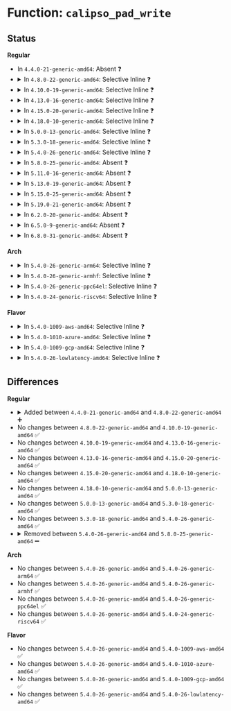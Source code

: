 # Function: <code>calipso_pad_write</code>

## Status
<b>Regular</b>
<ul>
<li>
In <code>4.4.0-21-generic-amd64</code>: Absent ❓
</li>
<li>
<details>
<summary>In <code>4.8.0-22-generic-amd64</code>: Selective Inline ❓</summary>

```c
int calipso_pad_write(unsigned char * buf, unsigned int offset, unsigned int count)
```

```json
{
  "name": "calipso_pad_write",
  "collision_type": "Unique Static",
  "inline_type": "Selective",
  "funcs": [
    {
      "addr": 18446744071587690576,
      "name": "calipso_pad_write",
      "external": false,
      "loc": "net/ipv6/calipso.c:705",
      "file": "net/ipv6/calipso.c",
      "inline": "not declared, inlined",
      "caller_inline": [],
      "caller_func": [
        "net/ipv6/calipso.c:calipso_skbuff_delattr",
        "net/ipv6/calipso.c:calipso_skbuff_delattr",
        "net/ipv6/calipso.c:calipso_skbuff_setattr",
        "net/ipv6/calipso.c:calipso_opt_del",
        "net/ipv6/calipso.c:calipso_opt_insert"
      ]
    }
  ],
  "symbols": [
    {
      "addr": 18446744071587690576,
      "name": "calipso_pad_write",
      "section": ".text",
      "bind": "STB_LOCAL",
      "size": 134
    }
  ]
}
```
</details>
</li>
<li>
<details>
<summary>In <code>4.10.0-19-generic-amd64</code>: Selective Inline ❓</summary>

```c
int calipso_pad_write(unsigned char * buf, unsigned int offset, unsigned int count)
```

```json
{
  "name": "calipso_pad_write",
  "collision_type": "Unique Static",
  "inline_type": "Selective",
  "funcs": [
    {
      "addr": 18446744071587899328,
      "name": "calipso_pad_write",
      "external": false,
      "loc": "net/ipv6/calipso.c:705",
      "file": "net/ipv6/calipso.c",
      "inline": "not declared, inlined",
      "caller_inline": [],
      "caller_func": [
        "net/ipv6/calipso.c:calipso_skbuff_delattr",
        "net/ipv6/calipso.c:calipso_skbuff_delattr",
        "net/ipv6/calipso.c:calipso_skbuff_setattr",
        "net/ipv6/calipso.c:calipso_opt_del",
        "net/ipv6/calipso.c:calipso_opt_insert"
      ]
    }
  ],
  "symbols": [
    {
      "addr": 18446744071587899328,
      "name": "calipso_pad_write",
      "section": ".text",
      "bind": "STB_LOCAL",
      "size": 134
    }
  ]
}
```
</details>
</li>
<li>
<details>
<summary>In <code>4.13.0-16-generic-amd64</code>: Selective Inline ❓</summary>

```c
int calipso_pad_write(unsigned char * buf, unsigned int offset, unsigned int count)
```

```json
{
  "name": "calipso_pad_write",
  "collision_type": "Unique Static",
  "inline_type": "Selective",
  "funcs": [
    {
      "addr": 18446744071588056496,
      "name": "calipso_pad_write",
      "external": false,
      "loc": "net/ipv6/calipso.c:705",
      "file": "net/ipv6/calipso.c",
      "inline": "not declared, inlined",
      "caller_inline": [],
      "caller_func": [
        "net/ipv6/calipso.c:calipso_skbuff_delattr",
        "net/ipv6/calipso.c:calipso_skbuff_delattr",
        "net/ipv6/calipso.c:calipso_skbuff_setattr",
        "net/ipv6/calipso.c:calipso_opt_del",
        "net/ipv6/calipso.c:calipso_opt_insert"
      ]
    }
  ],
  "symbols": [
    {
      "addr": 18446744071588056496,
      "name": "calipso_pad_write",
      "section": ".text",
      "bind": "STB_LOCAL",
      "size": 93
    }
  ]
}
```
</details>
</li>
<li>
<details>
<summary>In <code>4.15.0-20-generic-amd64</code>: Selective Inline ❓</summary>

```c
int calipso_pad_write(unsigned char * buf, unsigned int offset, unsigned int count)
```

```json
{
  "name": "calipso_pad_write",
  "collision_type": "Unique Static",
  "inline_type": "Selective",
  "funcs": [
    {
      "addr": 18446744071588594768,
      "name": "calipso_pad_write",
      "external": false,
      "loc": "net/ipv6/calipso.c:705",
      "file": "net/ipv6/calipso.c",
      "inline": "not declared, inlined",
      "caller_inline": [],
      "caller_func": [
        "net/ipv6/calipso.c:calipso_skbuff_delattr",
        "net/ipv6/calipso.c:calipso_skbuff_delattr",
        "net/ipv6/calipso.c:calipso_skbuff_setattr",
        "net/ipv6/calipso.c:calipso_opt_del",
        "net/ipv6/calipso.c:calipso_opt_insert"
      ]
    }
  ],
  "symbols": [
    {
      "addr": 18446744071588594768,
      "name": "calipso_pad_write",
      "section": ".text",
      "bind": "STB_LOCAL",
      "size": 93
    }
  ]
}
```
</details>
</li>
<li>
<details>
<summary>In <code>4.18.0-10-generic-amd64</code>: Selective Inline ❓</summary>

```c
int calipso_pad_write(unsigned char * buf, unsigned int offset, unsigned int count)
```

```json
{
  "name": "calipso_pad_write",
  "collision_type": "Unique Static",
  "inline_type": "Selective",
  "funcs": [
    {
      "addr": 18446744071588959408,
      "name": "calipso_pad_write",
      "external": false,
      "loc": "net/ipv6/calipso.c:705",
      "file": "net/ipv6/calipso.c",
      "inline": "not declared, inlined",
      "caller_inline": [],
      "caller_func": [
        "net/ipv6/calipso.c:calipso_skbuff_delattr",
        "net/ipv6/calipso.c:calipso_skbuff_delattr",
        "net/ipv6/calipso.c:calipso_skbuff_setattr",
        "net/ipv6/calipso.c:calipso_opt_del",
        "net/ipv6/calipso.c:calipso_opt_insert"
      ]
    }
  ],
  "symbols": [
    {
      "addr": 18446744071588959408,
      "name": "calipso_pad_write",
      "section": ".text",
      "bind": "STB_LOCAL",
      "size": 92
    }
  ]
}
```
</details>
</li>
<li>
<details>
<summary>In <code>5.0.0-13-generic-amd64</code>: Selective Inline ❓</summary>

```c
int calipso_pad_write(unsigned char * buf, unsigned int offset, unsigned int count)
```

```json
{
  "name": "calipso_pad_write",
  "collision_type": "Unique Static",
  "inline_type": "Selective",
  "funcs": [
    {
      "addr": 18446744071589183296,
      "name": "calipso_pad_write",
      "external": false,
      "loc": "net/ipv6/calipso.c:705",
      "file": "net/ipv6/calipso.c",
      "inline": "not declared, inlined",
      "caller_inline": [],
      "caller_func": [
        "net/ipv6/calipso.c:calipso_skbuff_delattr",
        "net/ipv6/calipso.c:calipso_skbuff_delattr",
        "net/ipv6/calipso.c:calipso_skbuff_setattr",
        "net/ipv6/calipso.c:calipso_opt_del",
        "net/ipv6/calipso.c:calipso_opt_insert"
      ]
    }
  ],
  "symbols": [
    {
      "addr": 18446744071589183296,
      "name": "calipso_pad_write",
      "section": ".text",
      "bind": "STB_LOCAL",
      "size": 92
    }
  ]
}
```
</details>
</li>
<li>
<details>
<summary>In <code>5.3.0-18-generic-amd64</code>: Selective Inline ❓</summary>

```c
int calipso_pad_write(unsigned char * buf, unsigned int offset, unsigned int count)
```

```json
{
  "name": "calipso_pad_write",
  "collision_type": "Unique Static",
  "inline_type": "Selective",
  "funcs": [
    {
      "addr": 18446744071589637056,
      "name": "calipso_pad_write",
      "external": false,
      "loc": "net/ipv6/calipso.c:691",
      "file": "net/ipv6/calipso.c",
      "inline": "not declared, inlined",
      "caller_inline": [],
      "caller_func": [
        "net/ipv6/calipso.c:calipso_skbuff_delattr",
        "net/ipv6/calipso.c:calipso_skbuff_delattr",
        "net/ipv6/calipso.c:calipso_skbuff_setattr",
        "net/ipv6/calipso.c:calipso_opt_del",
        "net/ipv6/calipso.c:calipso_opt_insert"
      ]
    }
  ],
  "symbols": [
    {
      "addr": 18446744071589637056,
      "name": "calipso_pad_write",
      "section": ".text",
      "bind": "STB_LOCAL",
      "size": 93
    }
  ]
}
```
</details>
</li>
<li>
<details>
<summary>In <code>5.4.0-26-generic-amd64</code>: Selective Inline ❓</summary>

```c
int calipso_pad_write(unsigned char * buf, unsigned int offset, unsigned int count)
```

```json
{
  "name": "calipso_pad_write",
  "collision_type": "Unique Static",
  "inline_type": "Selective",
  "funcs": [
    {
      "addr": 18446744071589861264,
      "name": "calipso_pad_write",
      "external": false,
      "loc": "net/ipv6/calipso.c:691",
      "file": "net/ipv6/calipso.c",
      "inline": "not declared, inlined",
      "caller_inline": [],
      "caller_func": [
        "net/ipv6/calipso.c:calipso_skbuff_delattr",
        "net/ipv6/calipso.c:calipso_skbuff_delattr",
        "net/ipv6/calipso.c:calipso_skbuff_setattr",
        "net/ipv6/calipso.c:calipso_opt_del",
        "net/ipv6/calipso.c:calipso_opt_insert"
      ]
    }
  ],
  "symbols": [
    {
      "addr": 18446744071589861264,
      "name": "calipso_pad_write",
      "section": ".text",
      "bind": "STB_LOCAL",
      "size": 93
    }
  ]
}
```
</details>
</li>
<li>
<details>
<summary>In <code>5.8.0-25-generic-amd64</code>: Absent ❓</summary>

```json
{
  "name": "calipso_pad_write",
  "collision_type": "Unique Static",
  "inline_type": "Selective",
  "funcs": [
    {
      "addr": 18446744071590889136,
      "name": "calipso_pad_write",
      "external": false,
      "loc": "net/ipv6/calipso.c:691",
      "file": "net/ipv6/calipso.c",
      "inline": "not declared, inlined",
      "caller_inline": [],
      "caller_func": [
        "net/ipv6/calipso.c:calipso_skbuff_delattr",
        "net/ipv6/calipso.c:calipso_skbuff_delattr",
        "net/ipv6/calipso.c:calipso_skbuff_setattr",
        "net/ipv6/calipso.c:calipso_opt_del",
        "net/ipv6/calipso.c:calipso_opt_insert",
        "net/ipv6/calipso.c:calipso_genopt"
      ]
    }
  ],
  "symbols": [
    {
      "addr": 18446744071590889136,
      "name": "calipso_pad_write.isra.0",
      "section": ".text",
      "bind": "STB_LOCAL",
      "size": 83
    }
  ]
}
```
</details>
</li>
<li>
<details>
<summary>In <code>5.11.0-16-generic-amd64</code>: Absent ❓</summary>

```json
{
  "name": "calipso_pad_write",
  "collision_type": "Unique Static",
  "inline_type": "Selective",
  "funcs": [
    {
      "addr": 18446744071590950640,
      "name": "calipso_pad_write",
      "external": false,
      "loc": "net/ipv6/calipso.c:687",
      "file": "net/ipv6/calipso.c",
      "inline": "not declared, inlined",
      "caller_inline": [],
      "caller_func": [
        "net/ipv6/calipso.c:calipso_skbuff_delattr",
        "net/ipv6/calipso.c:calipso_skbuff_delattr",
        "net/ipv6/calipso.c:calipso_skbuff_setattr",
        "net/ipv6/calipso.c:calipso_opt_del",
        "net/ipv6/calipso.c:calipso_opt_insert",
        "net/ipv6/calipso.c:calipso_genopt"
      ]
    }
  ],
  "symbols": [
    {
      "addr": 18446744071590950640,
      "name": "calipso_pad_write.isra.0",
      "section": ".text",
      "bind": "STB_LOCAL",
      "size": 83
    }
  ]
}
```
</details>
</li>
<li>
<details>
<summary>In <code>5.13.0-19-generic-amd64</code>: Absent ❓</summary>

```json
{
  "name": "calipso_pad_write",
  "collision_type": "Unique Static",
  "inline_type": "Selective",
  "funcs": [
    {
      "addr": 18446744071590880576,
      "name": "calipso_pad_write",
      "external": false,
      "loc": "net/ipv6/calipso.c:687",
      "file": "net/ipv6/calipso.c",
      "inline": "not declared, inlined",
      "caller_inline": [],
      "caller_func": [
        "net/ipv6/calipso.c:calipso_skbuff_delattr",
        "net/ipv6/calipso.c:calipso_skbuff_delattr",
        "net/ipv6/calipso.c:calipso_skbuff_setattr",
        "net/ipv6/calipso.c:calipso_opt_del",
        "net/ipv6/calipso.c:calipso_opt_insert",
        "net/ipv6/calipso.c:calipso_genopt"
      ]
    }
  ],
  "symbols": [
    {
      "addr": 18446744071590880576,
      "name": "calipso_pad_write.isra.0",
      "section": ".text",
      "bind": "STB_LOCAL",
      "size": 83
    }
  ]
}
```
</details>
</li>
<li>
<details>
<summary>In <code>5.15.0-25-generic-amd64</code>: Absent ❓</summary>

```json
{
  "name": "calipso_pad_write",
  "collision_type": "Unique Static",
  "inline_type": "Selective",
  "funcs": [
    {
      "addr": 18446744071591711232,
      "name": "calipso_pad_write",
      "external": false,
      "loc": "net/ipv6/calipso.c:687",
      "file": "net/ipv6/calipso.c",
      "inline": "not declared, inlined",
      "caller_inline": [],
      "caller_func": [
        "net/ipv6/calipso.c:calipso_skbuff_delattr",
        "net/ipv6/calipso.c:calipso_skbuff_delattr",
        "net/ipv6/calipso.c:calipso_skbuff_setattr",
        "net/ipv6/calipso.c:calipso_opt_del",
        "net/ipv6/calipso.c:calipso_opt_insert",
        "net/ipv6/calipso.c:calipso_genopt"
      ]
    }
  ],
  "symbols": [
    {
      "addr": 18446744071591711232,
      "name": "calipso_pad_write.isra.0",
      "section": ".text",
      "bind": "STB_LOCAL",
      "size": 83
    }
  ]
}
```
</details>
</li>
<li>
<details>
<summary>In <code>5.19.0-21-generic-amd64</code>: Absent ❓</summary>

```json
{
  "name": "calipso_pad_write",
  "collision_type": "Unique Static",
  "inline_type": "Selective",
  "funcs": [
    {
      "addr": 18446744071593411200,
      "name": "calipso_pad_write",
      "external": false,
      "loc": "net/ipv6/calipso.c:687",
      "file": "net/ipv6/calipso.c",
      "inline": "not declared, inlined",
      "caller_inline": [],
      "caller_func": [
        "net/ipv6/calipso.c:calipso_skbuff_delattr",
        "net/ipv6/calipso.c:calipso_skbuff_delattr",
        "net/ipv6/calipso.c:calipso_skbuff_setattr",
        "net/ipv6/calipso.c:calipso_opt_del",
        "net/ipv6/calipso.c:calipso_opt_insert",
        "net/ipv6/calipso.c:calipso_genopt"
      ]
    }
  ],
  "symbols": [
    {
      "addr": 18446744071593411200,
      "name": "calipso_pad_write.isra.0",
      "section": ".text",
      "bind": "STB_LOCAL",
      "size": 125
    }
  ]
}
```
</details>
</li>
<li>
<details>
<summary>In <code>6.2.0-20-generic-amd64</code>: Absent ❓</summary>

```json
{
  "name": "calipso_pad_write",
  "collision_type": "Unique Static",
  "inline_type": "Selective",
  "funcs": [
    {
      "addr": 18446744071595321760,
      "name": "calipso_pad_write",
      "external": false,
      "loc": "net/ipv6/calipso.c:687",
      "file": "net/ipv6/calipso.c",
      "inline": "not declared, inlined",
      "caller_inline": [],
      "caller_func": [
        "net/ipv6/calipso.c:calipso_skbuff_delattr",
        "net/ipv6/calipso.c:calipso_skbuff_delattr",
        "net/ipv6/calipso.c:calipso_skbuff_setattr",
        "net/ipv6/calipso.c:calipso_opt_del",
        "net/ipv6/calipso.c:calipso_opt_insert",
        "net/ipv6/calipso.c:calipso_genopt"
      ]
    }
  ],
  "symbols": [
    {
      "addr": 18446744071595321760,
      "name": "calipso_pad_write.isra.0",
      "section": ".text",
      "bind": "STB_LOCAL",
      "size": 125
    }
  ]
}
```
</details>
</li>
<li>
<details>
<summary>In <code>6.5.0-9-generic-amd64</code>: Absent ❓</summary>

```json
{
  "name": "calipso_pad_write",
  "collision_type": "Unique Static",
  "inline_type": "Selective",
  "funcs": [
    {
      "addr": 18446744071595716768,
      "name": "calipso_pad_write",
      "external": false,
      "loc": "net/ipv6/calipso.c:687",
      "file": "net/ipv6/calipso.c",
      "inline": "not declared, inlined",
      "caller_inline": [],
      "caller_func": [
        "net/ipv6/calipso.c:calipso_skbuff_delattr",
        "net/ipv6/calipso.c:calipso_skbuff_delattr",
        "net/ipv6/calipso.c:calipso_skbuff_setattr",
        "net/ipv6/calipso.c:calipso_opt_del",
        "net/ipv6/calipso.c:calipso_opt_insert",
        "net/ipv6/calipso.c:calipso_genopt"
      ]
    }
  ],
  "symbols": [
    {
      "addr": 18446744071595716768,
      "name": "calipso_pad_write.isra.0",
      "section": ".text",
      "bind": "STB_LOCAL",
      "size": 125
    }
  ]
}
```
</details>
</li>
<li>
<details>
<summary>In <code>6.8.0-31-generic-amd64</code>: Absent ❓</summary>

```json
{
  "name": "calipso_pad_write",
  "collision_type": "Unique Static",
  "inline_type": "Selective",
  "funcs": [
    {
      "addr": 18446744071596564544,
      "name": "calipso_pad_write",
      "external": false,
      "loc": "net/ipv6/calipso.c:687",
      "file": "net/ipv6/calipso.c",
      "inline": "not declared, inlined",
      "caller_inline": [],
      "caller_func": [
        "net/ipv6/calipso.c:calipso_skbuff_delattr",
        "net/ipv6/calipso.c:calipso_skbuff_delattr",
        "net/ipv6/calipso.c:calipso_skbuff_setattr",
        "net/ipv6/calipso.c:calipso_opt_del",
        "net/ipv6/calipso.c:calipso_opt_insert",
        "net/ipv6/calipso.c:calipso_genopt"
      ]
    }
  ],
  "symbols": [
    {
      "addr": 18446744071596564544,
      "name": "calipso_pad_write.isra.0",
      "section": ".text",
      "bind": "STB_LOCAL",
      "size": 125
    }
  ]
}
```
</details>
</li>
</ul>
<b>Arch</b>
<ul>
<li>
<details>
<summary>In <code>5.4.0-26-generic-arm64</code>: Selective Inline ❓</summary>

```c
int calipso_pad_write(unsigned char * buf, unsigned int offset, unsigned int count)
```

```json
{
  "name": "calipso_pad_write",
  "collision_type": "Unique Static",
  "inline_type": "Selective",
  "funcs": [
    {
      "addr": 18446603336503578312,
      "name": "calipso_pad_write",
      "external": false,
      "loc": "net/ipv6/calipso.c:691",
      "file": "net/ipv6/calipso.c",
      "inline": "not declared, inlined",
      "caller_inline": [],
      "caller_func": [
        "net/ipv6/calipso.c:calipso_skbuff_delattr",
        "net/ipv6/calipso.c:calipso_skbuff_delattr",
        "net/ipv6/calipso.c:calipso_skbuff_setattr",
        "net/ipv6/calipso.c:calipso_opt_del",
        "net/ipv6/calipso.c:calipso_opt_insert"
      ]
    }
  ],
  "symbols": [
    {
      "addr": 18446603336503578312,
      "name": "calipso_pad_write",
      "section": ".text",
      "bind": "STB_LOCAL",
      "size": 176
    }
  ]
}
```
</details>
</li>
<li>
<details>
<summary>In <code>5.4.0-26-generic-armhf</code>: Selective Inline ❓</summary>

```c
int calipso_pad_write(unsigned char * buf, unsigned int offset, unsigned int count)
```

```json
{
  "name": "calipso_pad_write",
  "collision_type": "Unique Static",
  "inline_type": "Selective",
  "funcs": [
    {
      "addr": 3236226236,
      "name": "calipso_pad_write",
      "external": false,
      "loc": "net/ipv6/calipso.c:691",
      "file": "net/ipv6/calipso.c",
      "inline": "not declared, inlined",
      "caller_inline": [],
      "caller_func": [
        "net/ipv6/calipso.c:calipso_skbuff_delattr",
        "net/ipv6/calipso.c:calipso_skbuff_delattr",
        "net/ipv6/calipso.c:calipso_skbuff_setattr",
        "net/ipv6/calipso.c:calipso_opt_del",
        "net/ipv6/calipso.c:calipso_opt_insert",
        "net/ipv6/calipso.c:calipso_genopt"
      ]
    }
  ],
  "symbols": [
    {
      "addr": 3236226236,
      "name": "calipso_pad_write",
      "section": ".text",
      "bind": "STB_LOCAL",
      "size": 176
    }
  ]
}
```
</details>
</li>
<li>
<details>
<summary>In <code>5.4.0-26-generic-ppc64el</code>: Selective Inline ❓</summary>

```c
int calipso_pad_write(unsigned char * buf, unsigned int offset, unsigned int count)
```

```json
{
  "name": "calipso_pad_write",
  "collision_type": "Unique Static",
  "inline_type": "Selective",
  "funcs": [
    {
      "addr": 13835058055297383920,
      "name": "calipso_pad_write",
      "external": false,
      "loc": "net/ipv6/calipso.c:691",
      "file": "net/ipv6/calipso.c",
      "inline": "not declared, inlined",
      "caller_inline": [],
      "caller_func": [
        "net/ipv6/calipso.c:calipso_skbuff_delattr",
        "net/ipv6/calipso.c:calipso_skbuff_delattr",
        "net/ipv6/calipso.c:calipso_skbuff_setattr",
        "net/ipv6/calipso.c:calipso_opt_del",
        "net/ipv6/calipso.c:calipso_opt_insert"
      ]
    }
  ],
  "symbols": [
    {
      "addr": 13835058055297383920,
      "name": "calipso_pad_write",
      "section": ".text",
      "bind": "STB_LOCAL",
      "size": 200
    }
  ]
}
```
</details>
</li>
<li>
<details>
<summary>In <code>5.4.0-24-generic-riscv64</code>: Selective Inline ❓</summary>

```c
int calipso_pad_write(unsigned char * buf, unsigned int offset, unsigned int count)
```

```json
{
  "name": "calipso_pad_write",
  "collision_type": "Unique Static",
  "inline_type": "Selective",
  "funcs": [
    {
      "addr": 18446743936279534966,
      "name": "calipso_pad_write",
      "external": false,
      "loc": "net/ipv6/calipso.c:691",
      "file": "net/ipv6/calipso.c",
      "inline": "not declared, inlined",
      "caller_inline": [],
      "caller_func": [
        "net/ipv6/calipso.c:calipso_skbuff_delattr",
        "net/ipv6/calipso.c:calipso_skbuff_delattr",
        "net/ipv6/calipso.c:calipso_skbuff_setattr",
        "net/ipv6/calipso.c:calipso_opt_del",
        "net/ipv6/calipso.c:calipso_opt_insert"
      ]
    }
  ],
  "symbols": [
    {
      "addr": 18446743936279534966,
      "name": "calipso_pad_write",
      "section": ".text",
      "bind": "STB_LOCAL",
      "size": 146
    }
  ]
}
```
</details>
</li>
</ul>
<b>Flavor</b>
<ul>
<li>
<details>
<summary>In <code>5.4.0-1009-aws-amd64</code>: Selective Inline ❓</summary>

```c
int calipso_pad_write(unsigned char * buf, unsigned int offset, unsigned int count)
```

```json
{
  "name": "calipso_pad_write",
  "collision_type": "Unique Static",
  "inline_type": "Selective",
  "funcs": [
    {
      "addr": 18446744071589465632,
      "name": "calipso_pad_write",
      "external": false,
      "loc": "net/ipv6/calipso.c:691",
      "file": "net/ipv6/calipso.c",
      "inline": "not declared, inlined",
      "caller_inline": [],
      "caller_func": [
        "net/ipv6/calipso.c:calipso_skbuff_delattr",
        "net/ipv6/calipso.c:calipso_skbuff_delattr",
        "net/ipv6/calipso.c:calipso_skbuff_setattr",
        "net/ipv6/calipso.c:calipso_opt_del",
        "net/ipv6/calipso.c:calipso_opt_insert"
      ]
    }
  ],
  "symbols": [
    {
      "addr": 18446744071589465632,
      "name": "calipso_pad_write",
      "section": ".text",
      "bind": "STB_LOCAL",
      "size": 93
    }
  ]
}
```
</details>
</li>
<li>
<details>
<summary>In <code>5.4.0-1010-azure-amd64</code>: Selective Inline ❓</summary>

```c
int calipso_pad_write(unsigned char * buf, unsigned int offset, unsigned int count)
```

```json
{
  "name": "calipso_pad_write",
  "collision_type": "Unique Static",
  "inline_type": "Selective",
  "funcs": [
    {
      "addr": 18446744071589190624,
      "name": "calipso_pad_write",
      "external": false,
      "loc": "net/ipv6/calipso.c:691",
      "file": "net/ipv6/calipso.c",
      "inline": "not declared, inlined",
      "caller_inline": [],
      "caller_func": [
        "net/ipv6/calipso.c:calipso_skbuff_delattr",
        "net/ipv6/calipso.c:calipso_skbuff_delattr",
        "net/ipv6/calipso.c:calipso_skbuff_setattr",
        "net/ipv6/calipso.c:calipso_opt_del",
        "net/ipv6/calipso.c:calipso_opt_insert"
      ]
    }
  ],
  "symbols": [
    {
      "addr": 18446744071589190624,
      "name": "calipso_pad_write",
      "section": ".text",
      "bind": "STB_LOCAL",
      "size": 93
    }
  ]
}
```
</details>
</li>
<li>
<details>
<summary>In <code>5.4.0-1009-gcp-amd64</code>: Selective Inline ❓</summary>

```c
int calipso_pad_write(unsigned char * buf, unsigned int offset, unsigned int count)
```

```json
{
  "name": "calipso_pad_write",
  "collision_type": "Unique Static",
  "inline_type": "Selective",
  "funcs": [
    {
      "addr": 18446744071589902496,
      "name": "calipso_pad_write",
      "external": false,
      "loc": "net/ipv6/calipso.c:691",
      "file": "net/ipv6/calipso.c",
      "inline": "not declared, inlined",
      "caller_inline": [],
      "caller_func": [
        "net/ipv6/calipso.c:calipso_skbuff_delattr",
        "net/ipv6/calipso.c:calipso_skbuff_delattr",
        "net/ipv6/calipso.c:calipso_skbuff_setattr",
        "net/ipv6/calipso.c:calipso_opt_del",
        "net/ipv6/calipso.c:calipso_opt_insert"
      ]
    }
  ],
  "symbols": [
    {
      "addr": 18446744071589902496,
      "name": "calipso_pad_write",
      "section": ".text",
      "bind": "STB_LOCAL",
      "size": 93
    }
  ]
}
```
</details>
</li>
<li>
<details>
<summary>In <code>5.4.0-26-lowlatency-amd64</code>: Selective Inline ❓</summary>

```c
int calipso_pad_write(unsigned char * buf, unsigned int offset, unsigned int count)
```

```json
{
  "name": "calipso_pad_write",
  "collision_type": "Unique Static",
  "inline_type": "Selective",
  "funcs": [
    {
      "addr": 18446744071589955376,
      "name": "calipso_pad_write",
      "external": false,
      "loc": "net/ipv6/calipso.c:691",
      "file": "net/ipv6/calipso.c",
      "inline": "not declared, inlined",
      "caller_inline": [],
      "caller_func": [
        "net/ipv6/calipso.c:calipso_skbuff_delattr",
        "net/ipv6/calipso.c:calipso_skbuff_delattr",
        "net/ipv6/calipso.c:calipso_skbuff_setattr",
        "net/ipv6/calipso.c:calipso_opt_del",
        "net/ipv6/calipso.c:calipso_opt_insert"
      ]
    }
  ],
  "symbols": [
    {
      "addr": 18446744071589955376,
      "name": "calipso_pad_write",
      "section": ".text",
      "bind": "STB_LOCAL",
      "size": 93
    }
  ]
}
```
</details>
</li>
</ul>

## Differences
<b>Regular</b>
<ul>
<li>
<details>
<summary>Added between <code>4.4.0-21-generic-amd64</code> and <code>4.8.0-22-generic-amd64</code> ➕</summary>

```c
int calipso_pad_write(unsigned char * buf, unsigned int offset, unsigned int count)
```
</details>
</li>
<li>
No changes between <code>4.8.0-22-generic-amd64</code> and <code>4.10.0-19-generic-amd64</code> ✅
</li>
<li>
No changes between <code>4.10.0-19-generic-amd64</code> and <code>4.13.0-16-generic-amd64</code> ✅
</li>
<li>
No changes between <code>4.13.0-16-generic-amd64</code> and <code>4.15.0-20-generic-amd64</code> ✅
</li>
<li>
No changes between <code>4.15.0-20-generic-amd64</code> and <code>4.18.0-10-generic-amd64</code> ✅
</li>
<li>
No changes between <code>4.18.0-10-generic-amd64</code> and <code>5.0.0-13-generic-amd64</code> ✅
</li>
<li>
No changes between <code>5.0.0-13-generic-amd64</code> and <code>5.3.0-18-generic-amd64</code> ✅
</li>
<li>
No changes between <code>5.3.0-18-generic-amd64</code> and <code>5.4.0-26-generic-amd64</code> ✅
</li>
<li>
<details>
<summary>Removed between <code>5.4.0-26-generic-amd64</code> and <code>5.8.0-25-generic-amd64</code> ➖</summary>

```c
int calipso_pad_write(unsigned char * buf, unsigned int offset, unsigned int count)
```
</details>
</li>
</ul>
<b>Arch</b>
<ul>
<li>
No changes between <code>5.4.0-26-generic-amd64</code> and <code>5.4.0-26-generic-arm64</code> ✅
</li>
<li>
No changes between <code>5.4.0-26-generic-amd64</code> and <code>5.4.0-26-generic-armhf</code> ✅
</li>
<li>
No changes between <code>5.4.0-26-generic-amd64</code> and <code>5.4.0-26-generic-ppc64el</code> ✅
</li>
<li>
No changes between <code>5.4.0-26-generic-amd64</code> and <code>5.4.0-24-generic-riscv64</code> ✅
</li>
</ul>
<b>Flavor</b>
<ul>
<li>
No changes between <code>5.4.0-26-generic-amd64</code> and <code>5.4.0-1009-aws-amd64</code> ✅
</li>
<li>
No changes between <code>5.4.0-26-generic-amd64</code> and <code>5.4.0-1010-azure-amd64</code> ✅
</li>
<li>
No changes between <code>5.4.0-26-generic-amd64</code> and <code>5.4.0-1009-gcp-amd64</code> ✅
</li>
<li>
No changes between <code>5.4.0-26-generic-amd64</code> and <code>5.4.0-26-lowlatency-amd64</code> ✅
</li>
</ul>
